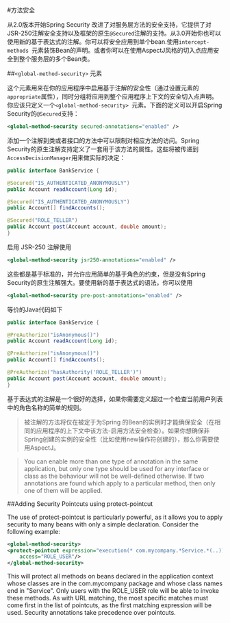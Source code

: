 #方法安全

从2.0版本开始Spring Security 改进了对服务层方法的安全支持，它提供了对JSR-250注解安全支持以及框架的原生```@Secured```注解的支持。从3.0开始你也可以使用新的基于表达式的注解。你可以将安全应用到单个bean.使用```intercept-methods ```元素装饰Bean的声明。或者你可以在使用AspectJ风格的切入点应用安全到整个服务层的多个Bean类。

##```<global-method-security>``` 元素

这个元素用来在你的应用程序中启用基于注解的安全性（通过设置元素的```appropriate```属性），同时分组将应用到整个应用程序上下文的安全切入点声明。你应该只定义一个```<global-method-security> ```元素。下面的定义可以开启Spring Security的```@Secured```支持：

```xml
<global-method-security secured-annotations="enabled" />
```

添加一个注解到类或者接口的方法中可以限制对相应方法的访问。Spring Security的原生注解支持定义了一套用于该方法的属性。这些将被传递到```AccessDecisionManager```用来做实际的决定：

```java
public interface BankService {

@Secured("IS_AUTHENTICATED_ANONYMOUSLY")
public Account readAccount(Long id);

@Secured("IS_AUTHENTICATED_ANONYMOUSLY")
public Account[] findAccounts();

@Secured("ROLE_TELLER")
public Account post(Account account, double amount);
}
```

启用 JSR-250 注解使用

```xml
<global-method-security jsr250-annotations="enabled" />
```
这些都是基于标准的，并允许应用简单的基于角色的约束，但是没有Spring Security的原生注解强大。要使用新的基于表达式的语法，你可以使用


```xml
<global-method-security pre-post-annotations="enabled" />
```

等价的Java代码如下

```java
public interface BankService {

@PreAuthorize("isAnonymous()")
public Account readAccount(Long id);

@PreAuthorize("isAnonymous()")
public Account[] findAccounts();

@PreAuthorize("hasAuthority('ROLE_TELLER')")
public Account post(Account account, double amount);
}
```
基于表达式的注解是一个很好的选择，如果你需要定义超过一个检查当前用户列表中的角色名称的简单的规则。

>被注解的方法将仅在被定于为Spring 的Bean的实例时才能确保安全（在相同的应用程序的上下文中该方法-启用方法安全检查）。如果你想确保非Spring创建的实例的安全性（比如使用new操作符创建的），那么你需要使用AspectJ。
>

>You can enable more than one type of annotation in the same application, but only one type should be used for any interface or class as the behaviour will not be well-defined otherwise. If two annotations are found which apply to a particular method, then only one of them will be applied.
>

##Adding Security Pointcuts using protect-pointcut

The use of protect-pointcut is particularly powerful, as it allows you to apply security to many beans with only a simple declaration. Consider the following example:

```xml
<global-method-security>
<protect-pointcut expression="execution(* com.mycompany.*Service.*(..))"
	access="ROLE_USER"/>
</global-method-security>
```

This will protect all methods on beans declared in the application context whose classes are in the com.mycompany package and whose class names end in "Service". Only users with the ROLE_USER role will be able to invoke these methods. As with URL matching, the most specific matches must come first in the list of pointcuts, as the first matching expression will be used. Security annotations take precedence over pointcuts.